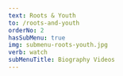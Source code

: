 ```yaml
---
text: Roots & Youth
to: /roots-and-youth
orderNo: 2
hasSubMenu: true
img: submenu-roots-youth.jpg
verb: watch
subMenuTitle: Biography Videos
---
```

